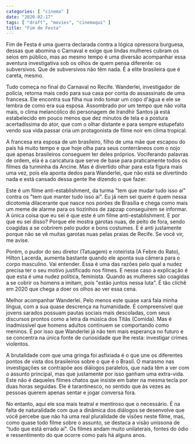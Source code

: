 ```yaml
---
categories: [ "cinema" ]
date: "2020-02-17"
tags: [ "draft", "movies", "cinemaqui" ]
title: "Fim de Festa"
---
```

Fim de Festa é uma guerra declarada contra a lógica opressora burguesa,
dessas que abomina o Carnaval e exige que lindas mulheres cubram os seios
em público, mas ao mesmo tempo é uma diversão acompanhar essa aventura
investigativa sob os olhos de quem pensa diferente: os subversivos. Que de
subversivos não têm nada. É a elite brasileira que é careta, mesmo.

Tudo começa no final do Carnaval no Recife. Wanderlei, investigador
de polícia, retorna mais cedo para sua casa por conta do assassinato
de uma francesa. Ele encontra sua filha nua indo tomar um copo d'água
e ele se lembra de como era sua esposa. Assombrado por um tempo que
não volta mais, o clima melancólico do personagem de Irandhir Santos
já está estabelecido em pouco menos que dez minutos de tela e a
postura acertadíssima do ator, que com o olhar distante e para sempre
estupefato vendo sua vida passar cria um protagonista de filme noir em
clima tropical.

A francesa era esposa de um brasileiro, filho de uma mãe que escapou do
país há muito tempo e que hoje olha para seus conterrâneos com o nojo
que apenas brasileiros conseguem ter deles próprios. Vociferando palavras
de ordem, ela é a caricatura que serve de base para praticamente todos
os filmes da turminha da Ancine. Mas é divertido olhar para esta figura
mais uma vez, pois ela aponta dedos para Wanderlei, que não está se
divertindo nada e está cansado dessa gente lhe dizendo o que fazer.

Este é um filme anti-establishment, da turma "tem que mudar tudo isso
aí" contra os "tem que manter tudo isso aí". Eu já nem sei quem é
quem nessa dicotomia dilacerante que nasce nos porões de Brasília
e chega como mais um meme de alarme para os tiozinhos de zapzap
conseguirem se informar. A única coisa que eu sei é que este é um
filme anti-establishment. E por que eu sei disso? Porque ele mostra
garotas nuas, de peito de fora, sendo coagidas a se cobrirem pelo pudor
e bons costumes. E é anti justamente porque não se vê muitas garotas
nuas pelas praias de Recife. Se você vir, me avise.

Porém, o pudor do seu diretor (Tatuagem) e roteirista (A Febre do
Rato), Hilton Lacerda, aumenta bastante quando ele aponta sua câmera
para o corpo masculino. Vai entender. Essa é uma das razões pelo qual
a nudez precisa ter o seu motivo justificado nos filmes. E nesse caso
a explicação é que esta é uma nudez política, feminista. Quando
as mulheres são coagidas a se cobrir os homens a imitam, pois "estão
juntos nessa luta". É tão clichê em 2020 que chega a doer os olhos
ao ver essa cena.

Melhor acompanhar Wanderlei. Pelo menos este quase xará fala minha
língua, com a sua quase descrença na humanidade. É compreensível que
jovens sarados possuam pautas sociais mais descoladas, com seus discursos
prontos como a letra da música dos Titãs (Comida). Mas é inadmissível
que homens adultos continuem se comportando como meninos. É por isso
que Wanderlei já não tem mais esperança no futuro e se concentra na
única fonte de curiosidade que lhe resta: investigar crimes violentos.

A brutalidade com que uma gringa foi asfixiada é o que une os diferentes
pontos de vista dos brasileiros sobre o que é o Brasil. O marasmo nas
investigações se contrapõe aos diálogos paralelos, que nada têm
a ver com o assunto principal, mas que justamente por isso ganham uma
extra-vida. Este não é daqueles filmes chatos que insiste em bater
na mesma tecla por duas horas seguidas. Ele é tarantinesco, no sentido
que às vezes as pessoas querem apenas sentar e jogar conversa fora.

No entanto, aqui ele soa mais teatral e mentiroso que o necessário. É na
falta de naturalidade com que a dinâmica dos diálogos se desenvolve que
você percebe que não há uma real pluralidade de visões neste filme,
mas, como quase todo filme sobre o assunto, se destaca a visão uníssona
de "tudo que está errado aí". Os filmes andam muito unilaterais,
fontes do ódio e ressentimento do que ocorre como país há alguns anos.
